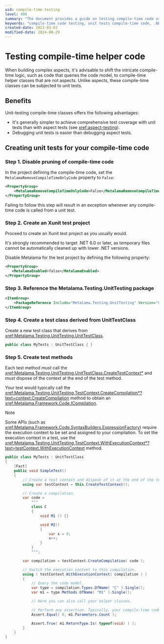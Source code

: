 ```yaml
---
uid: compile-time-testing
level: 400
summary: "The document provides a guide on testing compile-time code using unit tests, outlining the benefits and a step-by-step process to create unit tests for compile-time code in a .NET 6.0 project using the Metalama.Testing.UnitTesting package."
keywords: "compile-time code testing, unit tests compile-time code, .NET 6.0, Metalama.Testing.UnitTesting, compile-time logic, unit-testing compile-time classes, Xunit test project, MetalamaRemoveCompileTimeOnlyCode, disable Metalama, test methods"
created-date: 2023-03-03
modified-date: 2024-08-29
---
```


# Testing compile-time helper code

When building complex aspects, it's advisable to shift the intricate compile-time logic, such as code that queries the code model, to compile-time helper classes that are not aspects. Unlike aspects, these compile-time classes can be subjected to unit tests.

## Benefits

Unit-testing compile-time classes offers the following advantages:

* It's generally simpler to achieve comprehensive test coverage with unit tests than with aspect tests (see <xref:aspect-testing>).
* Debugging unit tests is easier than debugging aspect tests.

## Creating unit tests for your compile-time code

### Step 1. Disable pruning of compile-time code

In the project defining the compile-time code, set the `MetalamaRemoveCompileTimeOnlyCode` property to `False`:

```xml
<PropertyGroup>
    <MetalamaRemoveCompileTimeOnlyCode>False</MetalamaRemoveCompileTimeOnlyCode>
</PropertyGroup>
```

Failing to follow this step will result in an exception whenever any compile-time code is called from a unit test.

### Step 2. Create an Xunit test project

Proceed to create an Xunit test project as you usually would.

It's strongly recommended to target .NET 6.0 or later, as temporary files cannot be automatically cleaned up with lower .NET versions.

Disable Metalama for the test project by defining the following property:

```xml
<PropertyGroup>
   <MetalamaEnabled>false</MetalamaEnabled>
</PropertyGroup>
```

### Step 3. Reference the Metalama.Testing.UnitTesting package

```xml
<ItemGroup>
    <PackageReference Include="Metalama.Testing.UnitTesting" Version="CHANGE ME" />
</ItemGroup>
```

### Step 4. Create a test class derived from UnitTestClass

Create a new test class that derives from <xref:Metalama.Testing.UnitTesting.UnitTestClass>.

```cs
public class MyTests : UnitTestClass { }
```

### Step 5. Create test methods

Each test method _must_ call the <xref:Metalama.Testing.UnitTesting.UnitTestClass.CreateTestContext*> and _must_ dispose of the context at the end of the test method.

Your test would typically call the <xref:Metalama.Testing.UnitTesting.TestContext.CreateCompilation*?text=context.CreateCompilation> method to obtain an <xref:Metalama.Framework.Code.ICompilation>.

> [!NOTE]
> Some APIs (such as <xref:Metalama.Framework.Code.SyntaxBuilders.ExpressionFactory>) require the execution context to be set and assigned to your compilation. To set the execution context in a test, use the <xref:Metalama.Testing.UnitTesting.TestContext.WithExecutionContext*?text=testContext.WithExecutionContext> method.

```cs
public class MyTests : UnitTestClass
{
    [Fact]
    public void SimpleTest()
    {
        // Create a test context and dispose of it at the end of the test.
        using var testContext = this.CreateTestContext();

        // Create a compilation.
        var code =
            """
            class C
            {
                void M1 () {}

                void M2()
                {
                    var x = 0;
                    x++;
                }
            }
            """;

        var compilation = testContext.CreateCompilation( code );

        // Switch the execution context to this compilation.
        using ( testContext.WithExecutionContext( compilation ) )
        {
            // Query the code model.
            var type = compilation.Types.OfName( "C" ).Single();
            var m1 = type.Methods.OfName( "M1" ).Single();

            // Here you can also call your helper classes.

            // Perform any assertion. Typically, your compile-time code would be called here.
            Assert.Equal( 0, m1.Parameters.Count );

            Assert.True( m1.ReturnType.Is( typeof(void) ) );
        }
    }
}
```
